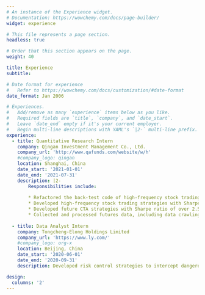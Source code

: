 ```yaml
---
# An instance of the Experience widget.
# Documentation: https://wowchemy.com/docs/page-builder/
widget: experience

# This file represents a page section.
headless: true

# Order that this section appears on the page.
weight: 40

title: Experience
subtitle:

# Date format for experience
#   Refer to https://wowchemy.com/docs/customization/#date-format
date_format: Jan 2006

# Experiences.
#   Add/remove as many `experience` items below as you like.
#   Required fields are `title`, `company`, and `date_start`.
#   Leave `date_end` empty if it's your current employer.
#   Begin multi-line descriptions with YAML's `|2-` multi-line prefix.
experience:
  - title: Quantitative Research Intern
    company: Qingan Investment Management Co., Ltd.
    company_url: 'http://www.qafunds.com/website/w/h'
    #company_logo: qingan
    location: Shanghai, China
    date_start: '2021-01-01'
    date_end: '2021-07-31'
    description: |2-
        Responsibilities include:
        
        * Refactored the back-test code of high-frequency stock trading strategies in Python
        * Developed high-frequency stock trading strategies with Sharpe ratio of over 1.5
        * Developed future CTA strategies with Sharpe ratio of over 2.5
        * Collected and processed futures data, including data crawling and data cleaning, and deployed the data on Linux servers for daily updating of tasks.
        
  - title: Data Analyst Intern
    company: Tongcheng-Elong Holdings Limited
    company_url: 'https://www.ly.com/'
    #company_logo: org-x
    location: Beijing, China
    date_start: '2020-06-01'
    date_end: '2020-09-31'
    description: Developed risk control strategies to intercept dangerous users and conduct offline testing.

design:
  columns: '2'
---
```


